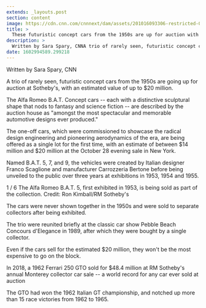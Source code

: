 ```yaml
--- 
extends: _layouts.post 
section: content 
image: https://cdn.cnn.com/cnnnext/dam/assets/201016093306-restricted-04-1950s-car-auction-scli-intl-super-tease.jpg 
title: > 
  These futuristic concept cars from the 1950s are up for auction with a $20 million estimate 
description: > 
  Written by Sara Spary, CNNA trio of rarely seen, futuristic concept cars from the 1950s are going up for auction at Sotheby's, with an estimated value of up to $20 million.Concept cars -- each with a distinctive sculptural shape that nods to fantasy and science fiction -- are described by the auction house as "amongst the most spectacular and memorable automotive designs ever produced."The one-off cars, which were commissioned to showcase the radical design engineering and pioneering aerodynamics of the era, are being offered as a single lot for the first time, with an estimate of between $14 million and $20 million at the October 28 evening sale in New York.Credit: Ron Kimball/RM Sotheby'sThe cars were never shown together in the 1950s and were sold to separate collectors after being exhibited.Even if the cars sell for the estimated $20 million, they won't be the most expensive to go on the block. 
date: 1602994589.299218 
--- 
```

Written by Sara Spary, CNN

A trio of rarely seen, futuristic concept cars from the 1950s are going up for auction at Sotheby's, with an estimated value of up to $20 million.

The Alfa Romeo B.A.T. Concept cars -- each with a distinctive sculptural shape that nods to fantasy and science fiction -- are described by the auction house as "amongst the most spectacular and memorable automotive designs ever produced."

The one-off cars, which were commissioned to showcase the radical design engineering and pioneering aerodynamics of the era, are being offered as a single lot for the first time, with an estimate of between $14 million and $20 million at the October 28 evening sale in New York.

Named B.A.T. 5, 7, and 9, the vehicles were created by Italian designer Franco Scaglione and manufacturer Carrozzeria Bertone before being unveiled to the public over three years at exhibitions in 1953, 1954 and 1955.











1 / 6 The Alfa Romeo B.A.T. 5, first exhibited in 1953, is being sold as part of the collection. Credit: Ron Kimball/RM Sotheby's

The cars were never shown together in the 1950s and were sold to separate collectors after being exhibited.

The trio were reunited briefly at the classic car show Pebble Beach Concours d'Elegance in 1989, after which they were bought by a single collector.

Even if the cars sell for the estimated $20 million, they won't be the most expensive to go on the block.

In 2018, a 1962 Ferrari 250 GTO sold for $48.4 million at RM Sotheby's annual Monterey collector car sale -- a world record for any car ever sold at auction

The GTO had won the 1962 Italian GT championship, and notched up more than 15 race victories from 1962 to 1965.